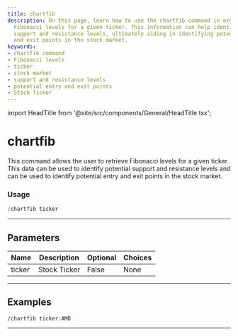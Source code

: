 ```yaml
---
title: chartfib
description: On this page, learn how to use the chartfib command in order to retrieve
  Fibonacci levels for a given ticker. This information can help identify potential
  support and resistance levels, ultimately aiding in identifying potential entry
  and exit points in the stock market.
keywords:
- chartfib command
- Fibonacci levels
- ticker
- stock market
- support and resistance levels
- potential entry and exit points
- Stock Ticker
---
```


import HeadTitle from '@site/src/components/General/HeadTitle.tsx';

<HeadTitle title="chartfib - Charts - Discord - Reference | OpenBB Bot Docs" />

# chartfib

This command allows the user to retrieve Fibonacci levels for a given ticker. This data can be used to identify potential support and resistance levels and can be used to identify potential entry and exit points in the stock market.

### Usage

```python wordwrap
/chartfib ticker
```

---

## Parameters

| Name | Description | Optional | Choices |
| ---- | ----------- | -------- | ------- |
| ticker | Stock Ticker | False | None |


---

## Examples

```
/chartfib ticker:AMD
```

---
